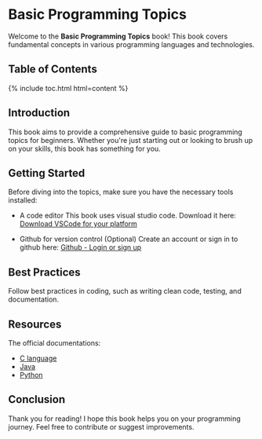 # Basic Programming Topics

Welcome to the **Basic Programming Topics** book! This book covers fundamental concepts in various programming languages and technologies.

## Table of Contents

{% include toc.html html=content %}

## Introduction

This book aims to provide a comprehensive guide to basic programming topics for beginners. Whether you're just starting out or looking to brush up on your skills, this book has something for you.

## Getting Started

Before diving into the topics, make sure you have the necessary tools installed:
- A code editor
  This book uses visual studio code. Download it here:
  [Download VSCode for your platform](https://code.visualstudio.com/download)

- Github for version control (Optional)
  Create an account or sign in to github here:
  [Github - Login or sign up](https://www.github.com)


## Best Practices

Follow best practices in coding, such as writing clean code, testing, and documentation.

## Resources

The official documentations:
- [C language](https://www.gnu.org/software/c-intro-and-ref/manual/c-intro-and-ref.html)
- [Java](https://docs.oracle.com/en/java/)
- [Python](https://www.python.org/doc/)


## Conclusion

Thank you for reading! I hope this book helps you on your programming journey. Feel free to contribute or suggest improvements.



